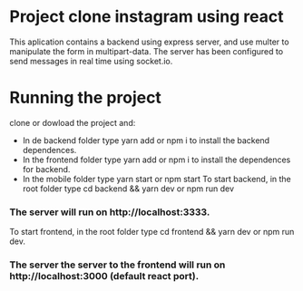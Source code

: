 # Project clone instagram using react 

This aplication contains a backend using express server, and use multer to manipulate the form in multipart-data. 
The server has been configured to send messages in real time using socket.io.

# Running the project
clone or dowload the project and: 
* In de backend folder type yarn add or npm i to install the backend dependences.
* In the frontend folder type yarn add or npm i to install the dependences for backend.
* In the mobile folder type yarn start or npm start
To start backend, in the root folder type cd backend && yarn dev or npm run dev
### The server will run on     http://localhost:3333.
To start frontend, in the root folder type cd frontend && yarn dev or npm run dev.
### The server the server to the frontend will run on    http://localhost:3000 (default react port).
